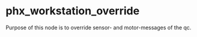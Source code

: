 phx_workstation_override
================================

Purpose of this node is to override sensor- and motor-messages of the qc.
